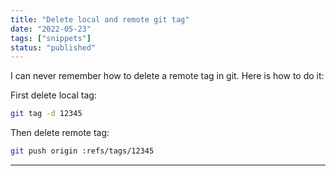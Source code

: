 ```yaml
---
title: "Delete local and remote git tag"
date: "2022-05-23"
tags: ["snippets"]
status: "published"
---
```


I can never remember how to delete a remote tag in git. Here is how to do it:

First delete local tag:

```bash
git tag -d 12345
```

Then delete remote tag:
```bash
git push origin :refs/tags/12345
```

---

